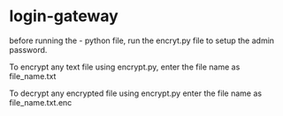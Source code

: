 # login-gateway

before running the - python file, run the encryt.py file to setup the admin password.

To encrypt any text file using encrypt.py, enter the file name as  file_name.txt

To decrypt any encrypted file using encrypt.py enter the file name as  file_name.txt.enc
